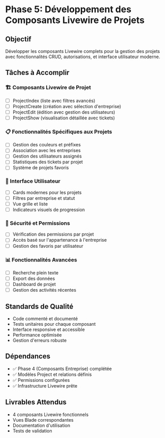 # Phase 5: Développement des Composants Livewire de Projets

## Objectif
Développer les composants Livewire complets pour la gestion des projets avec fonctionnalités CRUD, autorisations, et interface utilisateur moderne.

## Tâches à Accomplir

### 🏗️ Composants Livewire de Projet
- [ ] ProjectIndex (liste avec filtres avancés)
- [ ] ProjectCreate (création avec sélection d'entreprise)
- [ ] ProjectEdit (édition avec gestion des utilisateurs)
- [ ] ProjectShow (visualisation détaillée avec tickets)

### 📋 Fonctionnalités Spécifiques aux Projets
- [ ] Gestion des couleurs et préfixes
- [ ] Association avec les entreprises
- [ ] Gestion des utilisateurs assignés
- [ ] Statistiques des tickets par projet
- [ ] Système de projets favoris

### 🎨 Interface Utilisateur
- [ ] Cards modernes pour les projets
- [ ] Filtres par entreprise et statut
- [ ] Vue grille et liste
- [ ] Indicateurs visuels de progression

### 🔐 Sécurité et Permissions
- [ ] Vérification des permissions par projet
- [ ] Accès basé sur l'appartenance à l'entreprise
- [ ] Gestion des favoris par utilisateur

### 📊 Fonctionnalités Avancées
- [ ] Recherche plein texte
- [ ] Export des données
- [ ] Dashboard de projet
- [ ] Gestion des activités récentes

## Standards de Qualité
- Code commenté et documenté
- Tests unitaires pour chaque composant
- Interface responsive et accessible
- Performance optimisée
- Gestion d'erreurs robuste

## Dépendances
- ✅ Phase 4 (Composants Entreprise) complétée
- ✅ Modèles Project et relations définis
- ✅ Permissions configurées
- ✅ Infrastructure Livewire prête

## Livrables Attendus
- 4 composants Livewire fonctionnels
- Vues Blade correspondantes
- Documentation d'utilisation
- Tests de validation
